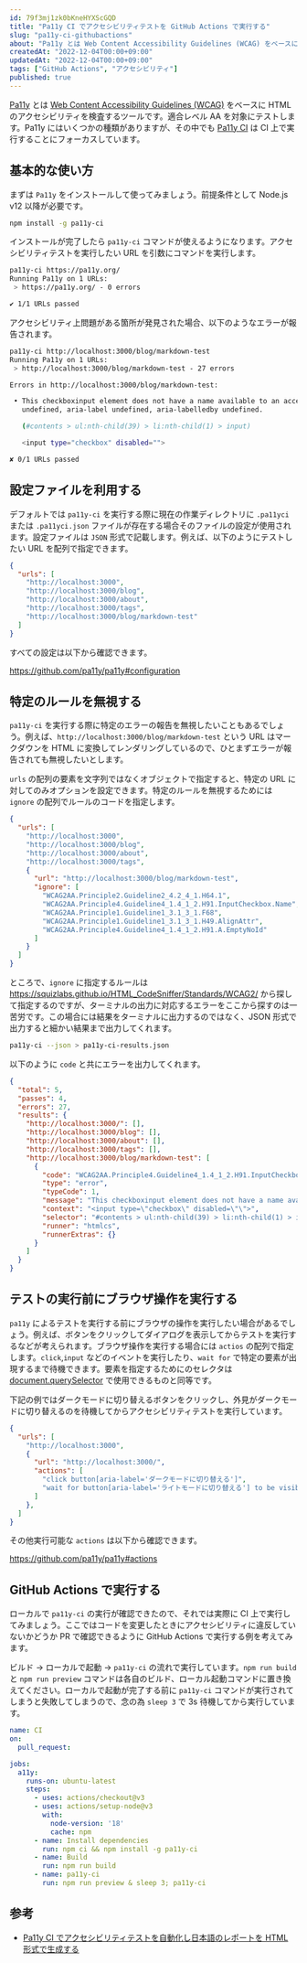 ```yaml
---
id: 79f3mj1zk0bKneHYXScGQD
title: "Pa11y CI でアクセシビリティテストを GitHub Actions で実行する"
slug: "pa11y-ci-githubactions"
about: "Pa11y とは Web Content Accessibility Guidelines (WCAG) をベースに HTML のアクセシビリティを検査するツールです。適合レベル AA を対象にテストします。Pa11y にはいくつかの種類がありますが、その中でも Pa11y CI は CI 上で実行することにフォーカスしています。"
createdAt: "2022-12-04T00:00+09:00"
updatedAt: "2022-12-04T00:00+09:00"
tags: ["GitHub Actions", "アクセシビリティ"]
published: true
---
```

[Pa11y](https://pa11y.org/) とは [Web Content Accessibility Guidelines (WCAG)](https://www.w3.org/WAI/WCAG2AA-Conformance) をベースに HTML のアクセシビリティを検査するツールです。適合レベル AA を対象にテストします。Pa11y にはいくつかの種類がありますが、その中でも [Pa11y CI](https://github.com/pa11y/pa11y-ci) は CI 上で実行することにフォーカスしています。

## 基本的な使い方

まずは `Pa11y` をインストールして使ってみましょう。前提条件として Node.js v12 以降が必要です。

```sh
npm install -g pa11y-ci
```

インストールが完了したら `pa11y-ci` コマンドが使えるようになります。アクセシビリティテストを実行したい URL を引数にコマンドを実行します。

```sh
pa11y-ci https://pa11y.org/
Running Pa11y on 1 URLs:
 > https://pa11y.org/ - 0 errors

✔ 1/1 URLs passed
```

アクセシビリティ上問題がある箇所が発見された場合、以下のようなエラーが報告されます。

```sh
pa11y-ci http://localhost:3000/blog/markdown-test
Running Pa11y on 1 URLs:
 > http://localhost:3000/blog/markdown-test - 27 errors

Errors in http://localhost:3000/blog/markdown-test:

 • This checkboxinput element does not have a name available to an accessibility API. Valid names are: label element, title
   undefined, aria-label undefined, aria-labelledby undefined.

   (#contents > ul:nth-child(39) > li:nth-child(1) > input)

   <input type="checkbox" disabled="">

✘ 0/1 URLs passed
```

## 設定ファイルを利用する

デフォルトでは `pa11y-ci` を実行する際に現在の作業ディレクトリに `.pa11yci` または `.pa11yci.json` ファイルが存在する場合そのファイルの設定が使用されます。設定ファイルは `JSON` 形式で記載します。例えば、以下のようにテストしたい URL を配列で指定できます。

```json:.pa11yci.json
{
  "urls": [
    "http://localhost:3000",
    "http://localhost:3000/blog",
    "http://localhost:3000/about",
    "http://localhost:3000/tags",
    "http://localhost:3000/blog/markdown-test"
  ]
}
```

すべての設定は以下から確認できます。

https://github.com/pa11y/pa11y#configuration

## 特定のルールを無視する

`pa11y-ci` を実行する際に特定のエラーの報告を無視したいこともあるでしょう。例えば、`http://localhost:3000/blog/markdown-test` という URL はマークダウンを HTML に変換してレンダリングしているので、ひとまずエラーが報告されても無視したいとします。

`urls` の配列の要素を文字列ではなくオブジェクトで指定すると、特定の URL に対してのみオプションを設定できます。特定のルールを無視するためには `ignore` の配列でルールのコードを指定します。

```json
{
  "urls": [
    "http://localhost:3000",
    "http://localhost:3000/blog",
    "http://localhost:3000/about",
    "http://localhost:3000/tags",
    {
      "url": "http://localhost:3000/blog/markdown-test",
      "ignore": [
        "WCAG2AA.Principle2.Guideline2_4.2_4_1.H64.1",
        "WCAG2AA.Principle4.Guideline4_1.4_1_2.H91.InputCheckbox.Name",
        "WCAG2AA.Principle1.Guideline1_3.1_3_1.F68",
        "WCAG2AA.Principle1.Guideline1_3.1_3_1.H49.AlignAttr",
        "WCAG2AA.Principle4.Guideline4_1.4_1_2.H91.A.EmptyNoId"
      ]
    }
  ]
}
```

ところで、`ignore` に指定するルールは https://squizlabs.github.io/HTML_CodeSniffer/Standards/WCAG2/ から探して指定するのですが、ターミナルの出力に対応するエラーをここから探すのは一苦労です。この場合には結果をターミナルに出力するのではなく、JSON 形式で出力すると細かい結果まで出力してくれます。

```sh
pa11y-ci --json > pa11y-ci-results.json
```

以下のように `code` と共にエラーを出力してくれます。

```json
{
  "total": 5,
  "passes": 4,
  "errors": 27,
  "results": {
    "http://localhost:3000/": [],
    "http://localhost:3000/blog": [],
    "http://localhost:3000/about": [],
    "http://localhost:3000/tags": [],
    "http://localhost:3000/blog/markdown-test": [
      {
        "code": "WCAG2AA.Principle4.Guideline4_1.4_1_2.H91.InputCheckbox.Name",
        "type": "error",
        "typeCode": 1,
        "message": "This checkboxinput element does not have a name available to an accessibility API. Valid names are: label element, title undefined, aria-label undefined, aria-labelledby undefined.",
        "context": "<input type=\"checkbox\" disabled=\"\">",
        "selector": "#contents > ul:nth-child(39) > li:nth-child(1) > input",
        "runner": "htmlcs",
        "runnerExtras": {}
      }
    ]
  }
}
```

## テストの実行前にブラウザ操作を実行する

`pa11y` によるテストを実行する前にブラウザの操作を実行したい場合があるでしょう。例えば、ボタンをクリックしてダイアログを表示してからテストを実行するなどが考えられます。ブラウザ操作を実行する場合には `actios` の配列で指定します。`click`,`input` などのイベントを実行したり、`wait for` で特定の要素が出現するまで待機できます。要素を指定するためにのセレクタは [document.querySelector](https://developer.mozilla.org/ja/docs/Web/API/Document/querySelector) で使用できるものと同等です。

下記の例ではダークモードに切り替えるボタンをクリックし、外見がダークモードに切り替えるのを待機してからアクセシビリティテストを実行しています。

```json
{
  "urls": [
    "http://localhost:3000",
    {
      "url": "http://localhost:3000/",
      "actions": [
        "click button[aria-label='ダークモードに切り替える']",
        "wait for button[aria-label='ライトモードに切り替える'] to be visible"
      ]
    },
  ]
}
```

その他実行可能な `actions` は以下から確認できます。

https://github.com/pa11y/pa11y#actions

## GitHub Actions で実行する

ローカルで `pa11y-ci` の実行が確認できたので、それでは実際に CI 上で実行してみましょう。ここではコードを変更したときにアクセシビリティに違反していないかどうか PR で確認できるように GitHub Actions で実行する例を考えてみます。

ビルド → ローカルで起動 → `pa11y-ci` の流れで実行しています。`npm run build` と `npm run preview` コマンドは各自のビルド、ローカル起動コマンドに置き換えてください。ローカルで起動が完了する前に `pa11y-ci` コマンドが実行されてしまうと失敗してしまうので、念の為 `sleep 3` で 3s 待機してから実行しています。

```yaml
name: CI
on:
  pull_request:

jobs:
  a11y:
    runs-on: ubuntu-latest
    steps:
      - uses: actions/checkout@v3
      - uses: actions/setup-node@v3
        with:
          node-version: '18'
          cache: npm
      - name: Install dependencies
        run: npm ci && npm install -g pa11y-ci
      - name: Build
        run: npm run build
      - name: pa11y-ci
        run: npm run preview & sleep 3; pa11y-ci
```

## 参考

- [Pa11y CI でアクセシビリティテストを自動化し日本語のレポートを HTML 形式で生成する](https://hyper-text.org/archives/2019/12/auto_accessibility_testing_pa11y_ci.shtml)
